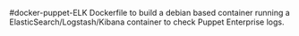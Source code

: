 #docker-puppet-ELK
Dockerfile to build a debian based container running a ElasticSearch/Logstash/Kibana container to check Puppet Enterprise logs.
